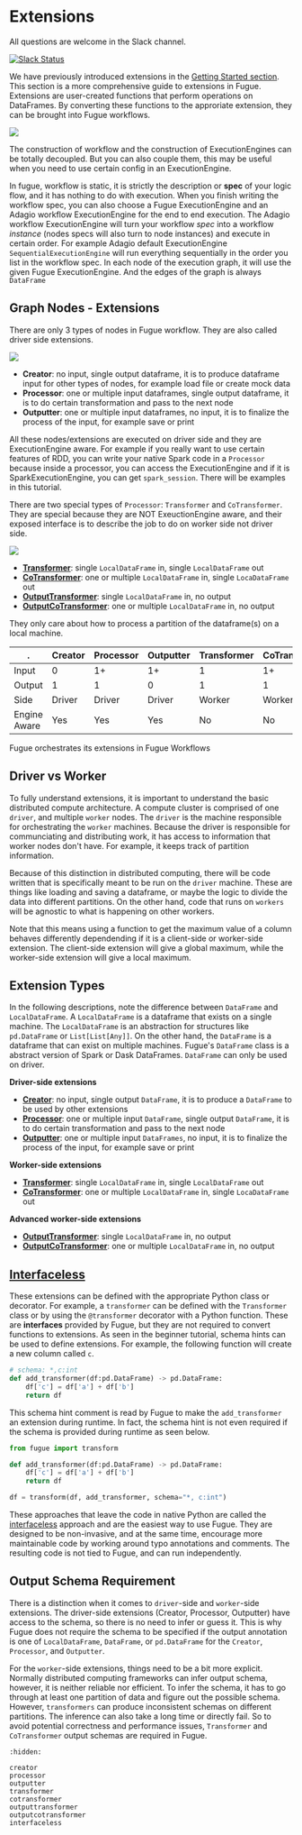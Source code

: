 # Extensions

All questions are welcome in the Slack channel.

[![Slack Status](https://img.shields.io/badge/slack-join_chat-white.svg?logo=slack&style=social)](http://slack.fugue.ai)

We have previously introduced extensions in the [Getting Started section](../beginner/beginner_extension.ipynb). This section is a more comprehensive guide to extensions in Fugue. Extensions are user-created functions that perform operations on DataFrames. By converting these functions to the approriate extension, they can be brought into Fugue workflows. 

![](../../images/extensions.svg)

The construction of workflow and the construction of ExecutionEngines can be totally decoupled. But you can also couple them, this may be useful when you need to use certain config in an ExecutionEngine. 

In fugue, workflow is static, it is strictly the description or **spec** of your logic flow, and it has nothing to do with execution. When you finish writing the workflow spec, you can also choose a Fugue ExecutionEngine and an Adagio workflow ExecutionEngine for the end to end execution. The Adagio workflow ExecutionEngine will turn your workflow _spec_ into a workflow _instance_ (nodes specs will also turn to node instances) and execute in certain order. For example Adagio default ExecutionEngine `SequentialExecutionEngine` will run everything sequentially in the order you list in the workflow spec. In each node of the execution graph, it will use the given Fugue ExecutionEngine. And the edges of the graph is always `DataFrame`


## Graph Nodes - Extensions

There are only 3 types of nodes in Fugue workflow. They are also called driver side extensions.

![](../../images/nodes.svg)

* **Creator**: no input, single output dataframe, it is to produce dataframe input for other types of nodes, for example load file or create mock data
* **Processor**: one or multiple input dataframes, single output dataframe, it is to do certain transformation and pass to the next node
* **Outputter**: one or multiple input dataframes, no input, it is to finalize the process of the input, for example save or print

All these nodes/extensions are executed on driver side and they are ExecutionEngine aware. For example if you really want to use certain features of RDD, you can write your native Spark code in a `Processor` because inside a processor, you can access the ExecutionEngine and if it is SparkExecutionEngine, you can get `spark_session`. There will be examples in this tutorial.

There are two special types of `Processor`: `Transformer` and `CoTransformer`. They are special because they are NOT ExeuctionEngine aware, and their exposed interface is to describe the job to do on worker side not driver side.

![](../../images/transformers.svg)

* [**Transformer**](./transformer.ipynb): single `LocalDataFrame` in, single `LocalDataFrame` out
* [**CoTransformer**](./cotransformer.ipynb): one or multiple `LocalDataFrame` in, single `LocaDataFrame` out
* [**OutputTransformer**](./transformer.ipynb#Output-Transformer): single `LocalDataFrame` in, no output
* [**OutputCoTransformer**](./cotransformer.ipynb#Output-CoTransformer): one or multiple `LocalDataFrame` in, no output

They only care about how to process a partition of the dataframe(s) on a local machine.

| . | Creator | Processor | Outputter | Transformer | CoTransformer | OutputTransformer | OutputCoTransformer
|---|---|---|---|---|---|---|---
|Input | 0    | 1+        | 1+        | 1           | 1+            | 1                 | 1+
|Output| 1    | 1         | 0         | 1           | 1             | 0                 | 0
|Side  |Driver|Driver     | Driver    | Worker      | Worker        | Worker            | Worker
|Engine Aware | Yes | Yes | Yes       | No          | No            | No                | No

Fugue orchestrates its extensions in Fugue Workflows

## Driver vs Worker

To fully understand extensions, it is important to understand the basic distributed compute architecture. A compute cluster is comprised of one `driver`, and multiple `worker` nodes. The `driver` is the machine responsible for orchestrating the `worker` machines. Because the driver is responsible for communciating and distributing work, it has access to information that worker nodes don't have. For example, it keeps track of partition information.

Because of this distinction in distributed computing, there will be code written that is specifically meant to be run on the `driver` machine. These are things like loading and saving a dataframe, or maybe the logic to divide the data into different partitions. On the other hand, code that runs on `workers` will be agnostic to what is happening on other workers.

Note that this means using a function to get the maximum value of a column behaves differently dependending if it is a client-side or worker-side extension. The client-side extension will give a global maximum, while the worker-side extension will give a local maximum.

## Extension Types

In the following descriptions, note the difference between `DataFrame` and `LocalDataFrame`. A `LocalDataFrame` is a dataframe that exists on a single machine. The `LocalDataFrame` is an abstraction for structures like `pd.DataFrame` or `List[List[Any]]`. On the other hand, the `DataFrame` is a dataframe that can exist on multiple machines. Fugue's `DataFrame` class is a abstract version of Spark or Dask DataFrames. `DataFrame` can only be used on driver.

**Driver-side extensions**

* [**Creator**](./creator.ipynb): no input, single output `DataFrame`, it is to produce a `DataFrame` to be used by other extensions
* [**Processor**](./processor.ipynb): one or multiple input `DataFrame`, single output `DataFrame`, it is to do certain transformation and pass to the next node
* [**Outputter**](./outputter.ipynb): one or multiple input `DataFrames`, no input, it is to finalize the process of the input, for example save or print

**Worker-side extensions**

* [**Transformer**](./transformer.ipynb): single `LocalDataFrame` in, single `LocalDataFrame` out
* [**CoTransformer**](./cotransformer.ipynb): one or multiple `LocalDataFrame` in, single `LocaDataFrame` out

**Advanced worker-side extensions**
* [**OutputTransformer**](./outputtransformer.ipynb): single `LocalDataFrame` in, no output
* [**OutputCoTransformer**](./outputcotransformer.ipynb): one or multiple `LocalDataFrame` in, no output

## [Interfaceless](./interfaceless.ipynb)

These extensions can be defined with the appropriate Python class or decorator. For example, a `transformer` can be defined with the `Transformer` class or by using the `@transformer` decorator with a Python function. These are **interfaces** provided by Fugue, but they are not required to convert functions to extensions. As seen in the beginner tutorial, schema hints can be used to define extensions. For example, the following function will create a new column called `c`. 

```python
# schema: *,c:int
def add_transformer(df:pd.DataFrame) -> pd.DataFrame:
    df['c'] = df['a'] + df['b']
    return df
```

This schema hint comment is read by Fugue to make the `add_transformer` an extension during runtime. In fact, the schema hint is not even required if the schema is provided during runtime as seen below. 

```python
from fugue import transform

def add_transformer(df:pd.DataFrame) -> pd.DataFrame:
    df['c'] = df['a'] + df['b']
    return df

df = transform(df, add_transformer, schema="*, c:int")
```

These approaches that leave the code in native Python are called the [interfaceless](./interfaceless.ipynb) approach and are the easiest way to use Fugue. They are designed to be non-invasive, and at the same time, encourage more maintainable code by working around typo annotations and comments. The resulting code is not tied to Fugue, and can run independently.

## Output Schema Requirement

There is a distinction when it comes to `driver`-side and `worker`-side extensions. The driver-side extensions (Creator, Processor, Outputter) have access to the schema, so there is no need to infer or guess it. This is why Fugue does not require the schema to be specified if the output annotation is one of `LocalDataFrame`, `DataFrame`, or `pd.DataFrame` for the `Creator`, `Processor`, and `Outputter`. 

For the `worker`-side extensions, things need to be a bit more explicit. Normally distributed computing frameworks can infer output schema, however, it is neither reliable nor efficient. To infer the schema, it has to go through at least one partition of data and figure out the possible schema. However, `transformers` can produce inconsistent schemas on different partitions. The inference can also take a long time or directly fail. So to avoid potential correctness and performance issues, `Transformer` and `CoTransformer` output schemas are required in Fugue.

```{toctree}
:hidden:

creator
processor
outputter
transformer
cotransformer
outputtransformer
outputcotransformer
interfaceless
```